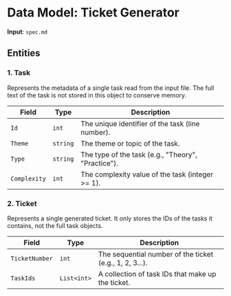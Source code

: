 # Data Model: Ticket Generator

**Input**: `spec.md`

## Entities

### 1. Task

Represents the metadata of a single task read from the input file. The full text of the task is not stored in this object to conserve memory.

| Field | Type | Description |
|---|---|---|
| `Id` | `int` | The unique identifier of the task (line number). |
| `Theme` | `string` | The theme or topic of the task. |
| `Type` | `string` | The type of the task (e.g., "Theory", "Practice"). |
| `Complexity` | `int` | The complexity value of the task (integer >= 1). |

### 2. Ticket

Represents a single generated ticket. It only stores the IDs of the tasks it contains, not the full task objects.

| Field | Type | Description |
|---|---|---|
| `TicketNumber` | `int` | The sequential number of the ticket (e.g., 1, 2, 3...). |
| `TaskIds` | `List<int>` | A collection of task IDs that make up the ticket. |